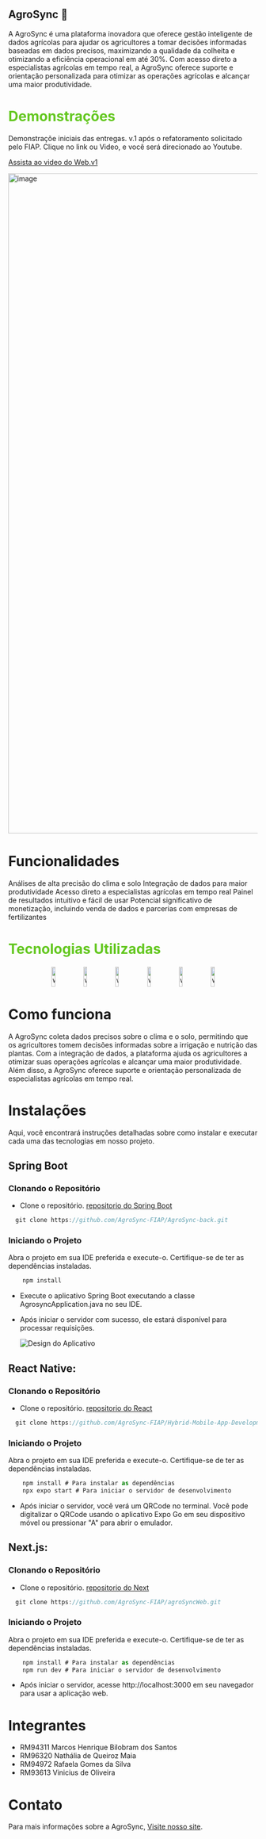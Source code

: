 ## AgroSync 🌱


A AgroSync é uma plataforma inovadora que oferece gestão inteligente de dados agrícolas para ajudar os agricultores a tomar decisões informadas baseadas em dados precisos, maximizando a qualidade da colheita e otimizando a eficiência operacional em até 30%. Com acesso direto a especialistas agrícolas em tempo real, a AgroSync oferece suporte e orientação personalizada para otimizar as operações agrícolas e alcançar uma maior produtividade.


# <span style="color: #63C71F;">Demonstrações</span>
Demonstraçõe iniciais das entregas. v.1 após o refatoramento solicitado pelo FIAP. Clique no link ou Video, e você será direcionado ao Youtube.

[Assista ao video do Web.v1](https://youtu.be/gAff578VQNM)

<a href="https://youtu.be/gAff578VQNM"><img width="1332" alt="image" src="https://github.com/AgroSync-FIAP/Hybrid-Mobile-App-Development/blob/main/Captura%20de%20tela%202023-09-13%20145713.png">
</a>

# Funcionalidades
Análises de alta precisão do clima e solo
Integração de dados para maior produtividade
Acesso direto a especialistas agrícolas em tempo real
Painel de resultados intuitivo e fácil de usar
Potencial significativo de monetização, incluindo venda de dados e parcerias com empresas de fertilizantes

# <span style="color: #63C71F;">Tecnologias Utilizadas</span>

          
<div align="center">
    <img align="center" alt="weplant-mysql" height="40" width="12%" src="https://cdn.jsdelivr.net/gh/devicons/devicon/icons/mysql/mysql-original.svg" />
    <img align="center" alt="weplant-java" height="40" width="12%" src="https://cdn.jsdelivr.net/gh/devicons/devicon/icons/java/java-original-wordmark.svg" />
    <img align="center" alt="weplant-react" height="40" width="12%" src="https://cdn.jsdelivr.net/gh/devicons/devicon/icons/react/react-original-wordmark.svg" />
    <img align="center" alt="weplant-springboot" height="40" width="12%" src="https://cdn.jsdelivr.net/gh/devicons/devicon/icons/spring/spring-original-wordmark.svg" />
    <img align="center" alt="weplant-python" height="40" width="12%" src="https://cdn.jsdelivr.net/gh/devicons/devicon/icons/python/python-original-wordmark.svg" />
    <img align="center" alt="weplant-next" height="40" width="12%" src="https://cdn.jsdelivr.net/gh/devicons/devicon/icons/nextjs/nextjs-original-wordmark.svg" />
    
</div>


# Como funciona
A AgroSync coleta dados precisos sobre o clima e o solo, permitindo que os agricultores tomem decisões informadas sobre a irrigação e nutrição das plantas. Com a integração de dados, a plataforma ajuda os agricultores a otimizar suas operações agrícolas e alcançar uma maior produtividade. Além disso, a AgroSync oferece suporte e orientação personalizada de especialistas agrícolas em tempo real.

# Instalações
Aqui, você encontrará instruções detalhadas sobre como instalar e executar cada uma das tecnologias em nosso projeto.

## Spring Boot

### Clonando o Repositório

- Clone o repositório. [repositorio do Spring Boot](https://github.com/AgroSync-FIAP/AgroSync-back.git)
```js
  git clone https://github.com/AgroSync-FIAP/AgroSync-back.git

```
### Iniciando o Projeto
Abra o projeto em sua IDE preferida e execute-o. Certifique-se de ter as dependências instaladas.

```js
    npm install 
```

- Execute o aplicativo Spring Boot executando a classe AgrosyncApplication.java no seu IDE.
- Após iniciar o servidor com sucesso, ele estará disponível para processar requisições.

  ![Design do Aplicativo](https://github.com/AgroSync-FIAP/Hybrid-Mobile-App-Development/blob/main/Captura%20de%20tela%202023-09-13%20130221.png)

## React Native:

### Clonando o Repositório

- Clone o repositório. [repositorio do React](https://github.com/AgroSync-FIAP/Hybrid-Mobile-App-Development.git)
```js
  git clone https://github.com/AgroSync-FIAP/Hybrid-Mobile-App-Development.git

```
### Iniciando o Projeto
Abra o projeto em sua IDE preferida e execute-o. Certifique-se de ter as dependências instaladas.

```js
    npm install # Para instalar as dependências
    npx expo start # Para iniciar o servidor de desenvolvimento

```
- Após iniciar o servidor, você verá um QRCode no terminal. Você pode digitalizar o QRCode usando o aplicativo Expo Go em seu dispositivo móvel ou pressionar "A" para abrir o emulador.

## Next.js:

### Clonando o Repositório

- Clone o repositório. [repositorio do Next](https://github.com/AgroSync-FIAP/agroSyncWeb.git)
```js
  git clone https://github.com/AgroSync-FIAP/agroSyncWeb.git

```
### Iniciando o Projeto
Abra o projeto em sua IDE preferida e execute-o. Certifique-se de ter as dependências instaladas.

```js
    npm install # Para instalar as dependências
    npm run dev # Para iniciar o servidor de desenvolvimento
```
- Após iniciar o servidor, acesse http://localhost:3000 em seu navegador para usar a aplicação web.

# Integrantes
- RM94311	Marcos Henrique Bilobram dos Santos
- RM96320	Nathália de Queiroz Maia
- RM94972	Rafaela Gomes da Silva
- RM93613	Vinicius de Oliveira

# Contato
Para mais informações sobre a AgroSync, [Visite nosso site](https://www.canva.com/design/DAFttqn5Qu0/hA5Vu3mvXgfnydYoT665Gw/view?website#2).
